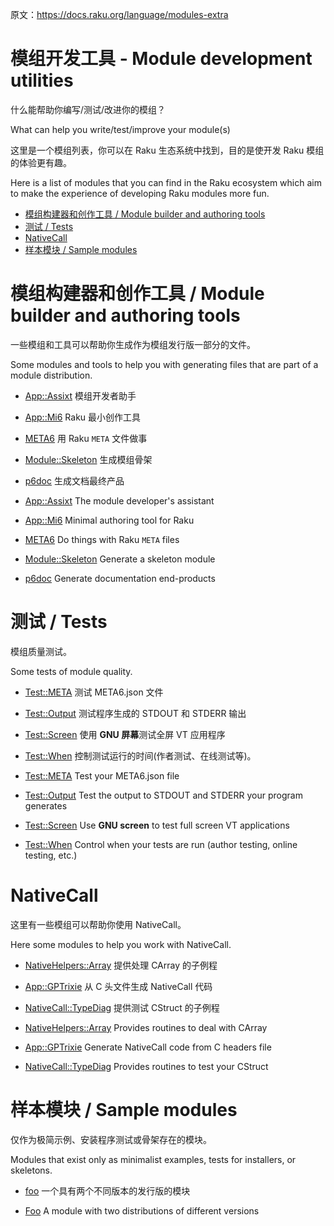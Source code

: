 原文：https://docs.raku.org/language/modules-extra

# 模组开发工具 - Module development utilities

什么能帮助你编写/测试/改进你的模组？

What can help you write/test/improve your module(s)

这里是一个模组列表，你可以在 Raku 生态系统中找到，目的是使开发 Raku 模组的体验更有趣。

Here is a list of modules that you can find in the Raku ecosystem which aim to make the experience of developing Raku modules more fun.

<!-- MarkdownTOC -->

- [模组构建器和创作工具 / Module builder and authoring tools](#模组构建器和创作工具--module-builder-and-authoring-tools)
- [测试 / Tests](#测试--tests)
- [NativeCall](#nativecall)
- [样本模块 / Sample modules](#样本模块--sample-modules)

<!-- /MarkdownTOC -->


<a id="模组构建器和创作工具--module-builder-and-authoring-tools"></a>
# 模组构建器和创作工具 / Module builder and authoring tools

一些模组和工具可以帮助你生成作为模组发行版一部分的文件。

Some modules and tools to help you with generating files that are part of a module distribution.

- [App::Assixt](https://modules.raku.org/dist/App::Assixt) 模组开发者助手
- [App::Mi6](https://modules.raku.org/dist/App::Mi6) Raku 最小创作工具
- [META6](https://modules.raku.org/dist/META6) 用 Raku `META` 文件做事
- [Module::Skeleton](https://bitbucket.org/rightfold/module-skeleton) 生成模组骨架
- [p6doc](https://modules.raku.org/dist/p6doc) 生成文档最终产品

- [App::Assixt](https://modules.raku.org/dist/App::Assixt) The module developer's assistant
- [App::Mi6](https://modules.raku.org/dist/App::Mi6) Minimal authoring tool for Raku
- [META6](https://modules.raku.org/dist/META6) Do things with Raku `META` files
- [Module::Skeleton](https://bitbucket.org/rightfold/module-skeleton) Generate a skeleton module
- [p6doc](https://modules.raku.org/dist/p6doc) Generate documentation end-products

<a id="测试--tests"></a>
# 测试 / Tests

模组质量测试。

Some tests of module quality.

- [Test::META](https://modules.raku.org/dist/Test::META) 测试 META6.json 文件
- [Test::Output](https://modules.raku.org/dist/Test::Output) 测试程序生成的 STDOUT 和 STDERR 输出
- [Test::Screen](https://modules.raku.org/dist/Proc::Screen) 使用 **GNU 屏幕**测试全屏 VT 应用程序
- [Test::When](https://modules.raku.org/dist/Test::When) 控制测试运行的时间(作者测试、在线测试等)。

- [Test::META](https://modules.raku.org/dist/Test::META) Test your META6.json file
- [Test::Output](https://modules.raku.org/dist/Test::Output) Test the output to STDOUT and STDERR your program generates
- [Test::Screen](https://modules.raku.org/dist/Proc::Screen) Use **GNU screen** to test full screen VT applications
- [Test::When](https://modules.raku.org/dist/Test::When) Control when your tests are run (author testing, online testing, etc.)

<a id="nativecall"></a>
# NativeCall

这里有一些模组可以帮助你使用 NativeCall。

Here some modules to help you work with NativeCall.

- [NativeHelpers::Array](https://modules.raku.org/dist/NativeHelpers::Array) 提供处理 CArray 的子例程
- [App::GPTrixie](https://modules.raku.org/dist/App::GPTrixie) 从 C 头文件生成 NativeCall 代码
- [NativeCall::TypeDiag](https://modules.raku.org/dist/NativeCall::TypeDiag) 提供测试 CStruct 的子例程

- [NativeHelpers::Array](https://modules.raku.org/dist/NativeHelpers::Array) Provides routines to deal with CArray
- [App::GPTrixie](https://modules.raku.org/dist/App::GPTrixie) Generate NativeCall code from C headers file
- [NativeCall::TypeDiag](https://modules.raku.org/dist/NativeCall::TypeDiag) Provides routines to test your CStruct

<a id="样本模块--sample-modules"></a>
# 样本模块 / Sample modules

仅作为极简示例、安装程序测试或骨架存在的模块。

Modules that exist only as minimalist examples, tests for installers, or skeletons.

- [foo](https://modules.raku.org/dist/Foo) 一个具有两个不同版本的发行版的模块

- [Foo](https://modules.raku.org/dist/Foo) A module with two distributions of different versions
